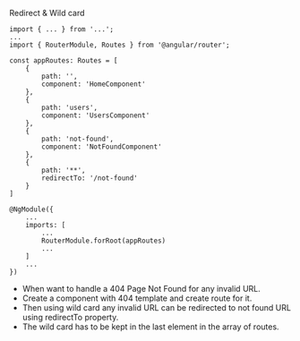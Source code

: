 Redirect & Wild card

```
import { ... } from '...';
...
import { RouterModule, Routes } from '@angular/router';

const appRoutes: Routes = [
    {
        path: '',
        component: 'HomeComponent'
    },
    {
        path: 'users',
        component: 'UsersComponent'
    },
    {
        path: 'not-found',
        component: 'NotFoundComponent'
    },
    {
        path: '**',
        redirectTo: '/not-found'
    }
]

@NgModule({
    ...
    imports: [
        ...
        RouterModule.forRoot(appRoutes)
        ...
    ]
    ...
})
```

-   When want to handle a 404 Page Not Found for any invalid URL.
-   Create a component with 404 template and create route for it.
-   Then using wild card any invalid URL can be redirected to not found URL using redirectTo property.
-   The wild card has to be kept in the last element in the array of routes.